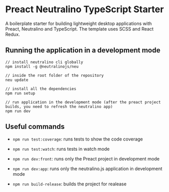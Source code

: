 # Preact Neutralino TypeScript Starter
A boilerplate starter for building lightweight desktop applications with Preact, Neutralino and TypeScript. The template uses SCSS and React Redux.

## Running the application in a development mode
```
// install neutralino cli globally
npm install -g @neutralinojs/neu

// inside the root folder of the repository
neu update

// install all the dependencies
npm run setup

// run application in the development mode (after the preact project builds, you need to refresh the neutralino app)
npm run dev
```

## Useful commands

*   `npm run test:coverage`: runs tests to show the code coverage

*   `npm run test:watch`: runs tests in watch mode

*   `npm run dev:front`: runs only the Preact project in development mode

*   `npm run dev:app`: runs only the neutralino.js application in development mode

*   `npm run build-release`: builds the project for realease
